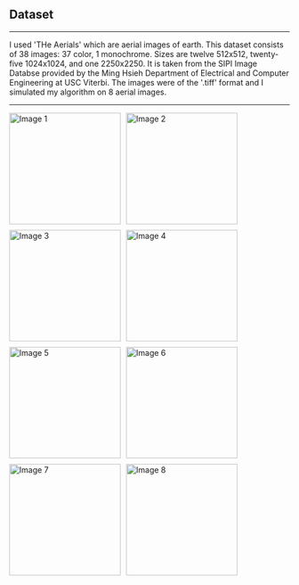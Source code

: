 ## Dataset
---

I used 'THe Aerials' which are aerial images of earth. This dataset consists of 38 images: 37 color, 1 monochrome. Sizes are twelve 512x512, twenty-five 1024x1024, and one 2250x2250. It is taken from the SIPI Image Databse provided by the Ming Hsieh Department of Electrical and Computer Engineering at USC Viterbi.
The images were of the '.tiff' format and I simulated my algorithm on 8 aerial images. 

---

<div style="display: flex; flex-wrap: wrap; gap: 10px;">
  <img src="path/to/image1.jpg" alt="Image 1" width="200" />
  <img src="path/to/image2.jpg" alt="Image 2" width="200" />
  <img src="path/to/image3.jpg" alt="Image 3" width="200" />
  <img src="path/to/image4.jpg" alt="Image 4" width="200" />
  <img src="path/to/image5.jpg" alt="Image 5" width="200" />
  <img src="path/to/image6.jpg" alt="Image 6" width="200" />
  <img src="path/to/image7.jpg" alt="Image 7" width="200" />
  <img src="path/to/image8.jpg" alt="Image 8" width="200" />
</div>

